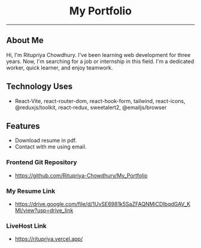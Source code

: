 <div align="center">
  <h1>My Portfolio</h1>
</div>

---

## About Me
Hi, I'm Ritupriya Chowdhury. I've been learning web development for three years. Now, I'm searching for a job or internship in this field. I'm a dedicated worker, quick learner, and enjoy teamwork.

## Technology Uses

- React-Vite, react-router-dom, react-hook-form, tailwind, react-icons, @reduxjs/toolkit, react-redux, sweetalert2, @emailjs/browser

## Features
- Download resume in pdf.
- Contact with me using email.

### Frontend Git Repository
-  https://github.com/Ritupriya-Chowdhury/My_Portfolio

### My Resume Link
-  https://drive.google.com/file/d/1UvSE6981k5SaZFAQNMiCDIbqdGAV_KMl/view?usp=drive_link

### LiveHost Link
-  https://ritupriya.vercel.app/
